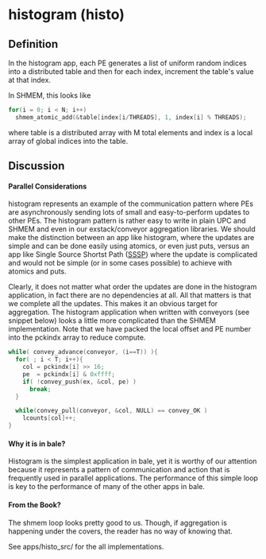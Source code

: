 # histogram (histo)

## Definition

In the histogram app, each PE generates a list of uniform random indices into a distributed table and then for each index, increment the table's value at that index. 

In SHMEM, this looks like

```c
for(i = 0; i < N; i++)
  shmem_atomic_add(&table[index[i/THREADS], 1, index[i] % THREADS);
```

where table is a distributed array with M total elements and index is a local array of global indices into the table.

## Discussion

#### Parallel Considerations

histogram represents an example of the communication pattern where PEs are asynchronously sending lots of small and easy-to-perform updates to other PEs. The histogram pattern is rather easy to write in plain UPC and SHMEM and even in our exstack/conveyor aggregation libraries. We should make the distinction between an app like histogram, where the updates are simple and can be done easily using atomics, or even just puts, versus an app like Single Source Shortst Path ([SSSP](../sssp_src/README.md)) where the update is complicated and would not be simple (or in some cases possible) to achieve with atomics and puts.

Clearly, it does not matter what order the updates are done in the
histogram application, in fact there are no dependencies at all. All
that matters is that we complete all the updates. This makes it an
obvious target for aggregation. The histogram application when written
with conveyors (see snippet below) looks a little more complicated than the SHMEM implementation. Note that we have packed the local offset and PE number into the pckindx array to reduce compute.

```c
while( convey_advance(conveyor, (i==T)) ){
  for( ; i < T; i++){
    col = pckindx[i] >> 16;
    pe  = pckindx[i] & 0xffff;
    if( !convey_push(ex, &col, pe) )
      break;
  }

  while(convey_pull(conveyor, &col, NULL) == convey_OK )
    lcounts[col]++;
}
```

#### Why it is in bale?

Histogram is the simplest application in bale, yet it is worthy of our attention because it represents a pattern of communication and action that is frequently used in parallel applications. The performance of this simple loop is key to the performance of many of the other apps in bale.

#### From the Book?

The shmem loop looks pretty good to us. Though, if aggregation is happening under the covers, the reader has no way of knowing that.

See apps/histo_src/ for the all implementations.

